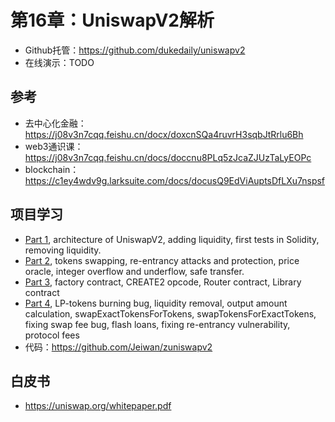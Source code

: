 # 第16章：UniswapV2解析

- Github托管：https://github.com/dukedaily/uniswapv2
- 在线演示：TODO

## 参考
- 去中心化金融：https://j08v3n7cqq.feishu.cn/docx/doxcnSQa4ruvrH3sqbJtRrlu6Bh
- web3通识课：https://j08v3n7cqq.feishu.cn/docs/doccnu8PLq5zJcaZJUzTaLyEOPc
- blockchain：https://c1ey4wdv9g.larksuite.com/docs/docusQ9EdViAuptsDfLXu7nspsf

## 项目学习

- [Part 1](https://jeiwan.net/posts/programming-defi-uniswapv2-1/), architecture of UniswapV2, adding liquidity, first tests in Solidity, removing liquidity.
- [Part 2](https://jeiwan.net/posts/programming-defi-uniswapv2-2/), tokens swapping, re-entrancy attacks and protection, price oracle, integer overflow and underflow, safe transfer.
- [Part 3](https://jeiwan.net/posts/programming-defi-uniswapv2-3/), factory contract, CREATE2 opcode, Router contract, Library contract
- [Part 4](https://jeiwan.net/posts/programming-defi-uniswapv2-4/), LP-tokens burning bug, liquidity removal, output amount calculation, swapExactTokensForTokens, swapTokensForExactTokens, fixing swap fee bug, flash loans, fixing re-entrancy vulnerability, protocol fees
- 代码：https://github.com/Jeiwan/zuniswapv2

## 白皮书

- https://uniswap.org/whitepaper.pdf
